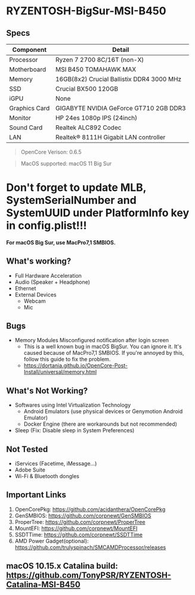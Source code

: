 # RYZENTOSH-BigSur-MSI-B450

## Specs

| Component           | Detail                                              |
| ------------------- | --------------------------------------------------- |
| Processor           | Ryzen 7 2700 8C/16T (non-X)                         |
| Motherboard         | MSI B450 TOMAHAWK MAX                               |
| Memory              | 16GB(8x2) Crucial Ballistix DDR4 3000 MHz           |
| SSD                 | Crucial BX500 120GB                                 |
| iGPU                | None                                                |
| Graphics Card       | GIGABYTE NVIDIA GeForce GT710 2GB DDR3              |
| Monitor             | HP 24es 1080p IPS (24inch)                          |
| Sound Card          | Realtek ALC892 Codec                                |
| LAN                 | Realtek® 8111H Gigabit LAN controller               |

> OpenCore Verison: 0.6.5

> MacOS supported: macOS 11 Big Sur

# Don't forget to update MLB, SystemSerialNumber and SystemUUID under PlatformInfo key in config.plist!!!
#### For macOS Big Sur, use MacPro7,1 SMBIOS.

## What's working?
- Full Hardware Acceleration
- Audio (Speaker + Headphone)
- Ethernet
- External Devices
  - Webcam
  - Mic

## Bugs
- Memory Modules Misconfigured notification after login screen
  - This is a well known bug in macOS BigSur. You can ignore it. It's caused because of MacPro7,1 SMBIOS. If you're annoyed by this, follow this guide to fix the problem. 
  - https://dortania.github.io/OpenCore-Post-Install/universal/memory.html

## What's Not Working?
- Softwares using Intel Virtualization Technology
  - Android Emulators (use physical devices or Genymotion Android Emulator)
  - Docker Engine (there are workarounds but not recommended)
- Sleep (Fix: Disable sleep in System Preferences)

## Not Tested
- iServices (Facetime, iMessage...)
- Adobe Suite
- Wi-Fi & Bluetooth dongles

## Important Links
1. OpenCorePkg: https://github.com/acidanthera/OpenCorePkg
2. GenSMBIOS: https://github.com/corpnewt/GenSMBIOS
3. ProperTree: https://github.com/corpnewt/ProperTree
4. MountEFI: https://github.com/corpnewt/MountEFI
5. SSDTTime: https://github.com/corpnewt/SSDTTime
6. AMD Power Gadget(optional): https://github.com/trulyspinach/SMCAMDProcessor/releases

## macOS 10.15.x Catalina build: https://github.com/TonyPSR/RYZENTOSH-Catalina-MSI-B450
